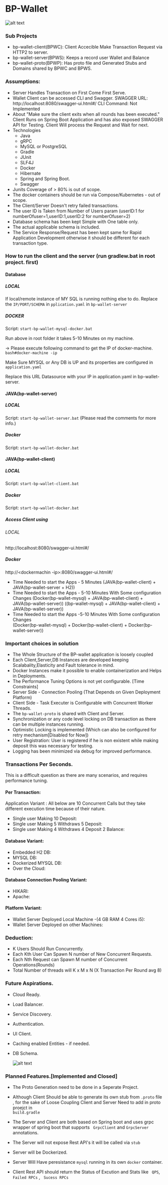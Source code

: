 # BP-Wallet

![alt text](bp-wallet/docs/BP-Wallet-HLD.png "BP Wallet Design V1.0")

### Sub Projects 

* bp-wallet-client(BPWC): Client Accecible Make Transaction Request via HTTP2 to server.
* bp-wallet-server(BPWS): Keeps a record user Wallet and Balance 
* bp-wallet-proto(BPWP): Has  proto file and Generated Stubs and Domains shared by BPWC and BPWS.


### Assumptions:

* Server Handles Transaction on First Come First Serve.
* Wallet Client can be accessed CLI and Swagger.
	SWAGGER URL: http://localhost:8080/swagger-ui.html#/
	CLI Command: Not Implemented
* About "Make sure the client exits when all rounds has been executed."
	Client Runs on Spring Boot Application and has also exposed SWAGGER API for Testing.
	Client Will process the Request and Wait for next.
* Technologies
	* Java
	* gRPC
	* MySQL or PostgreSQL
	* Gradle
	* JUnit
	* SLF4J
	* Docker
	* Hibernate
	* Spring and Spring Boot.
	* Swagger
* Junits Coverage of > 80% is out of scope.
* The docker containers should be run via Compose/Kubernetes - out of scope.
* The Client/Server Doesn't retry failed transactions.
* The user ID is Taken from Number of Users param (userID:1 for numberOfuser=1,userID:1,userID:2 for numberOfuser=2)  
* Database schema has been kept Simple with One table only.
* The actual applicable schema is included.
* The Service Response/Request has been kept same for Rapid Application Development otherwise it should be different for each transaction type.

### How to run the client and the server (run gradlew.bat in root project. first)

#### Database

##### LOCAL 

If local/remote instance of MY SQL is running nothing else to do.
Replace the `IP/PORT/SCHEMA` in `pplication.yaml` in `bp-wallet-server`

##### DOCKER

Script: `start-bp-wallet-mysql-docker.bat `

Run above in root folder it takes 5-10 Minutes on my machine.

-> Please execute following command to get the IP of docker-machine.
`bash#docker-machine -ip `

Make Sure MYSQL or Any DB is UP and its properties are configured in `application.yaml`

Replace this URL Datasource with your IP in application.yaml in bp-wallet-server.


#### JAVA(bp-wallet-server)


##### LOCAL 

Script: `start-bp-wallet-server.bat` (Please read the comments for more info.)

##### Docker
	
Script: `start-bp-wallet-docker.bat`
	
#### JAVA(bp-wallet-client)

##### LOCAL 

Script: `start-bp-wallet-client.bat`

##### Docker 

Script: `start-bp-wallet-docker.bat`
	
##### Access Client using 

###### LOCAL 

http://localhost:8080/swagger-ui.html#/

##### Docker

http://<dockermachin -ip>:8080/swagger-ui.html#/
	
	
* Time Needed to start the Apps - 5 Minutes	
(JAVA(bp-wallet-client) + JAVA(bp-wallet-server + H2))
* Time Needed to start the Apps - 5-10 Minutes With Some configuration Changes
(Docker(bp-wallet-mysql) + JAVA(bp-wallet-client) + JAVA(bp-wallet-server))
((bp-wallet-mysql) + JAVA(bp-wallet-client) + JAVA(bp-wallet-server))
* Time Needed to start the Apps -5-10 Minutes With Some configuration Changes	
(Docker(bp-wallet-mysql) + Docker(bp-wallet-client) + Docker(bp-wallet-server))


### Important choices in solution

* The Whole Structure of the BP-wallet application is loosely coupled 
* Each Client,Server,DB Instances are developed keeping Scalabality,Elasticity and Fault tolerance in mind.
* Docker Instances make it possible to enable containerization and Helps in Deployments.
* The Performance Tuning Options is not yet configurable. [Time Constraints]
* Server Side - Connection Pooling (That Depends on Given Deployment Platform)
* Client Side - Task Executer is Configurable with Concurrent Worker Threads.
* The `bp-wallet-proto` is shared with Client and Server.
* Synchronization or any code level locking on DB transaction as there can be multiple instances running.
* Optimistic Locking is implemented (Which can also be configured for retry mechanism[Disabled for Now])
* User Registration: User is registered if he is  non existent while making deposit this was necessary for testing.
* Logging has been minimized via debug for improved performance.

### Transactions Per Seconds.

This is a difficult question as there are many scenarios, and requires performance tuning.

#### Per Transaction:

Application Variant : All below are 10 Concurrent Calls but they take different execution time because of their nature.

* Single user Making 10 Deposit:
* Single user Making 5 Withdraws 5 Deposit:
* Single user Making 4 Withdraws 4 Deposit 2 Balance:

#### Database Variant:
	
* Embedded H2 DB:
* MYSQL DB:
* Dockerized MYSQL DB:
* Over the Cloud:
	
#### Database Connection Pooling Variant:
	
* HIKARI:
* Apache:
	
#### Platform Variant:
* Wallet Server Deployed Local Machine -(4 GB RAM 4 Cores i5):
* Wallet Server Deployed on other Machines:

### Deduction:

* K Users Should Run Concurrently.
* Each Kth User Can Spawn N number of New Concurrent Requests.
* Each Nth Request can Spawn M number of Concurrent Operations(Rounds)
* Total Number of threads will K x M x N (X Transaction Per Round avg 8)

### Future Aspirations.

* Cloud Ready.
* Load Balancer.
* Service Discovery.
* Authentication.
* UI Client.
* Caching enabled Entities - if needed.
* DB Schema.

	![alt text](bp-wallet/docs/BP-Wallet-Schema.png)

### Planned Features.[Implemented and Closed]

* The Proto Generation need to be done in a Seperate Project.
* Although Client Should be able to generate its own stub from 
``` .proto ```   file , for the sake of  Loose Coupling Client and Server Need to add in proto proejct in   
``` build.gradle ```

* The Server and Client are both based on Spring boot and uses grpc wrapper of spring boot that supports ` GrpcClient` and ` GrpcServer ` annotations.
* The Server will not expose Rest API's it will be called via ``` stub ``` 
* Server will be Dockerized.
* Server Will Have peresistance `mysql` running in its own ```docker``` container.
* Client Rest API should return the Status of Excution and Stats like ``` QPS```, ``` Failed RPCs ``` , ``` Sucess RPCs```



